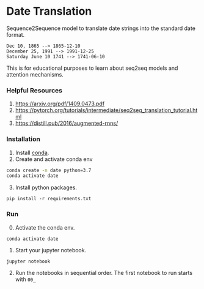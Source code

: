# Date Translation
Sequence2Sequence model to translate date strings into the standard date format.
```
Dec 10, 1865 --> 1865-12-10
December 25, 1991 --> 1991-12-25
Saturday June 10 1741 --> 1741-06-10
```
This is for educational purposes to learn about seq2seq models and attention mechanisms.

### Helpful Resources
1. https://arxiv.org/pdf/1409.0473.pdf
2. https://pytorch.org/tutorials/intermediate/seq2seq_translation_tutorial.html
3. https://distill.pub/2016/augmented-rnns/

### Installation
1. Install <a href="https://docs.conda.io/en/latest/">conda</a>.
2. Create and activate conda env
```bash
conda create -n date python=3.7
conda activate date
```
3. Install python packages.
```
pip install -r requirements.txt
```

### Run
0. Activate the conda env.
```
conda activate date
```
1. Start your jupyter notebook.
```
jupyter notebook
```
2. Run the notebooks in sequential order. The first notebook to run starts with `00_`
